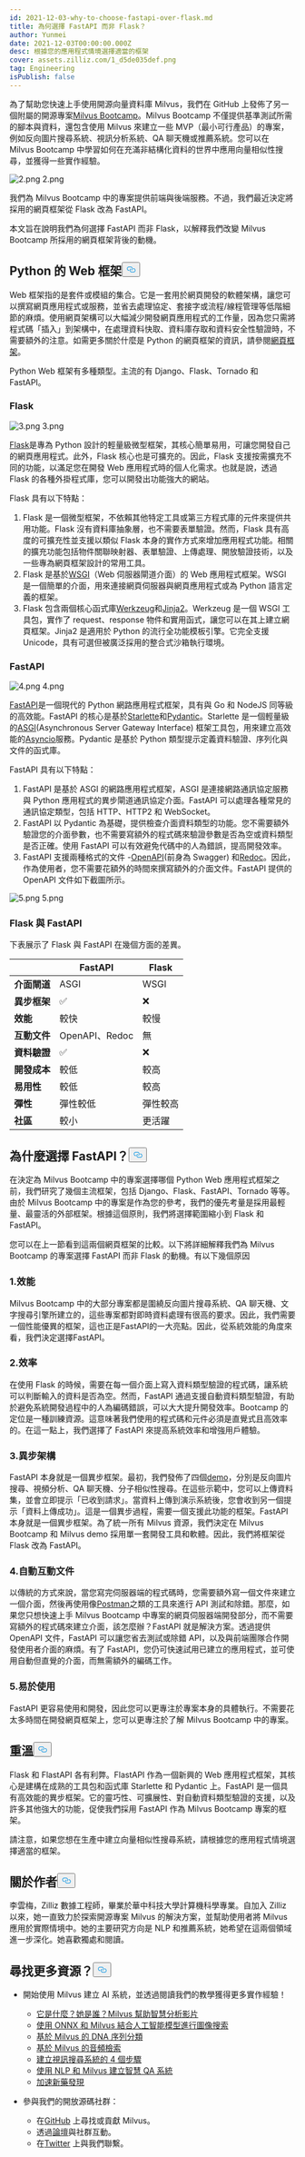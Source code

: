 ```yaml
---
id: 2021-12-03-why-to-choose-fastapi-over-flask.md
title: 為何選擇 FastAPI 而非 Flask？
author: Yunmei
date: 2021-12-03T00:00:00.000Z
desc: 根據您的應用程式情境選擇適當的框架
cover: assets.zilliz.com/1_d5de035def.png
tag: Engineering
isPublish: false
---
```

<p>為了幫助您快速上手使用開源向量資料庫 Milvus，我們在 GitHub 上發佈了另一個附屬的開源專案<a href="https://github.com/milvus-io/bootcamp">Milvus Bootcamp</a>。Milvus Bootcamp 不僅提供基準測試所需的腳本與資料，還包含使用 Milvus 來建立一些 MVP（最小可行產品）的專案，例如反向圖片搜尋系統、視訊分析系統、QA 聊天機或推薦系統。您可以在 Milvus Bootcamp 中學習如何在充滿非結構化資料的世界中應用向量相似性搜尋，並獲得一些實作經驗。</p>
<p>
  
   <span class="img-wrapper"> <img translate="no" src="https://assets.zilliz.com/2_5b60157b4d.png" alt="2.png" class="doc-image" id="2.png" />
   </span> <span class="img-wrapper"> <span>2.png</span> </span></p>
<p>我們為 Milvus Bootcamp 中的專案提供前端與後端服務。不過，我們最近決定將採用的網頁框架從 Flask 改為 FastAPI。</p>
<p>本文旨在說明我們為何選擇 FastAPI 而非 Flask，以解釋我們改變 Milvus Bootcamp 所採用的網頁框架背後的動機。</p>
<h2 id="Web-frameworks-for-Python" class="common-anchor-header">Python 的 Web 框架<button data-href="#Web-frameworks-for-Python" class="anchor-icon" translate="no">
      <svg translate="no"
        aria-hidden="true"
        focusable="false"
        height="20"
        version="1.1"
        viewBox="0 0 16 16"
        width="16"
      >
        <path
          fill="#0092E4"
          fill-rule="evenodd"
          d="M4 9h1v1H4c-1.5 0-3-1.69-3-3.5S2.55 3 4 3h4c1.45 0 3 1.69 3 3.5 0 1.41-.91 2.72-2 3.25V8.59c.58-.45 1-1.27 1-2.09C10 5.22 8.98 4 8 4H4c-.98 0-2 1.22-2 2.5S3 9 4 9zm9-3h-1v1h1c1 0 2 1.22 2 2.5S13.98 12 13 12H9c-.98 0-2-1.22-2-2.5 0-.83.42-1.64 1-2.09V6.25c-1.09.53-2 1.84-2 3.25C6 11.31 7.55 13 9 13h4c1.45 0 3-1.69 3-3.5S14.5 6 13 6z"
        ></path>
      </svg>
    </button></h2><p>Web 框架指的是套件或模組的集合。它是一套用於網頁開發的軟體架構，讓您可以撰寫網頁應用程式或服務，並省去處理協定、套接字或流程/線程管理等低階細節的麻煩。使用網頁架構可以大幅減少開發網頁應用程式的工作量，因為您只需將程式碼「插入」到架構中，在處理資料快取、資料庫存取和資料安全性驗證時，不需要額外的注意。如需更多關於什麼是 Python 的網頁框架的資訊，請參閱<a href="https://wiki.python.org/moin/WebFrameworks">網頁框架</a>。</p>
<p>Python Web 框架有多種類型。主流的有 Django、Flask、Tornado 和 FastAPI。</p>
<h3 id="Flask" class="common-anchor-header">Flask</h3><p>
  
   <span class="img-wrapper"> <img translate="no" src="https://assets.zilliz.com/3_1abd170939.png" alt="3.png" class="doc-image" id="3.png" />
   </span> <span class="img-wrapper"> <span>3.png</span> </span></p>
<p><a href="https://flask.palletsprojects.com/en/2.0.x/">Flask</a>是專為 Python 設計的輕量級微型框架，其核心簡單易用，可讓您開發自己的網頁應用程式。此外，Flask 核心也是可擴充的。因此，Flask 支援按需擴充不同的功能，以滿足您在開發 Web 應用程式時的個人化需求。也就是說，透過 Flask 的各種外掛程式庫，您可以開發出功能強大的網站。</p>
<p>Flask 具有以下特點：</p>
<ol>
<li>Flask 是一個微型框架，不依賴其他特定工具或第三方程式庫的元件來提供共用功能。Flask 沒有資料庫抽象層，也不需要表單驗證。然而，Flask 具有高度的可擴充性並支援以類似 Flask 本身的實作方式來增加應用程式功能。相關的擴充功能包括物件關聯映射器、表單驗證、上傳處理、開放驗證技術，以及一些專為網頁框架設計的常用工具。</li>
<li>Flask 是基於<a href="https://wsgi.readthedocs.io/">WSGI</a>（Web 伺服器閘道介面）的 Web 應用程式框架。WSGI 是一個簡單的介面，用來連接網頁伺服器與網頁應用程式或為 Python 語言定義的框架。</li>
<li>Flask 包含兩個核心函式庫<a href="https://www.palletsprojects.com/p/werkzeug">Werkzeug</a>和<a href="https://www.palletsprojects.com/p/jinja">Jinja2</a>。Werkzeug 是一個 WSGI 工具包，實作了 request、response 物件和實用函式，讓您可以在其上建立網頁框架。Jinja2 是適用於 Python 的流行全功能模板引擎。它完全支援 Unicode，具有可選但被廣泛採用的整合式沙箱執行環境。</li>
</ol>
<h3 id="FastAPI" class="common-anchor-header">FastAPI</h3><p>
  
   <span class="img-wrapper"> <img translate="no" src="https://assets.zilliz.com/4_05cb0dac4e.png" alt="4.png" class="doc-image" id="4.png" />
   </span> <span class="img-wrapper"> <span>4.png</span> </span></p>
<p><a href="https://fastapi.tiangolo.com/">FastAPI</a>是一個現代的 Python 網路應用程式框架，具有與 Go 和 NodeJS 同等級的高效能。FastAPI 的核心是基於<a href="https://www.starlette.io/">Starlette</a>和<a href="https://pydantic-docs.helpmanual.io/">Pydantic</a>。Starlette 是一個輕量級的<a href="https://asgi.readthedocs.io/">ASGI</a>(Asynchronous Server Gateway Interface) 框架工具包，用來建立高效能的<a href="https://docs.python.org/3/library/asyncio.html">Asyncio</a>服務。Pydantic 是基於 Python 類型提示定義資料驗證、序列化與文件的函式庫。</p>
<p>FastAPI 具有以下特點：</p>
<ol>
<li>FastAPI 是基於 ASGI 的網路應用程式框架，ASGI 是連接網路通訊協定服務與 Python 應用程式的異步閘道通訊協定介面。FastAPI 可以處理各種常見的通訊協定類型，包括 HTTP、HTTP2 和 WebSocket。</li>
<li>FastAPI 以 Pydantic 為基礎，提供檢查介面資料類型的功能。您不需要額外驗證您的介面參數，也不需要寫額外的程式碼來驗證參數是否為空或資料類型是否正確。使用 FastAPI 可以有效避免代碼中的人為錯誤，提高開發效率。</li>
<li>FastAPI 支援兩種格式的文件 -<a href="https://swagger.io/specification/">OpenAPI</a>(前身為 Swagger) 和<a href="https://www.redoc.com/">Redoc</a>。因此，作為使用者，您不需要花額外的時間來撰寫額外的介面文件。FastAPI 提供的 OpenAPI 文件如下截圖所示。</li>
</ol>
<p>
  
   <span class="img-wrapper"> <img translate="no" src="https://assets.zilliz.com/5_d91d34cb0f.png" alt="5.png" class="doc-image" id="5.png" />
   </span> <span class="img-wrapper"> <span>5.png</span> </span></p>
<h3 id="Flask-Vs-FastAPI" class="common-anchor-header">Flask 與 FastAPI</h3><p>下表展示了 Flask 與 FastAPI 在幾個方面的差異。</p>
<table>
<thead>
<tr><th></th><th><strong>FastAPI</strong></th><th><strong>Flask</strong></th></tr>
</thead>
<tbody>
<tr><td><strong>介面閘道</strong></td><td>ASGI</td><td>WSGI</td></tr>
<tr><td><strong>異步框架</strong></td><td>✅</td><td>❌</td></tr>
<tr><td><strong>效能</strong></td><td>較快</td><td>較慢</td></tr>
<tr><td><strong>互動文件</strong></td><td>OpenAPI、Redoc</td><td>無</td></tr>
<tr><td><strong>資料驗證</strong></td><td>✅</td><td>❌</td></tr>
<tr><td><strong>開發成本</strong></td><td>較低</td><td>較高</td></tr>
<tr><td><strong>易用性</strong></td><td>較低</td><td>較高</td></tr>
<tr><td><strong>彈性</strong></td><td>彈性較低</td><td>彈性較高</td></tr>
<tr><td><strong>社區</strong></td><td>較小</td><td>更活躍</td></tr>
</tbody>
</table>
<h2 id="Why-FastAPI" class="common-anchor-header">為什麼選擇 FastAPI？<button data-href="#Why-FastAPI" class="anchor-icon" translate="no">
      <svg translate="no"
        aria-hidden="true"
        focusable="false"
        height="20"
        version="1.1"
        viewBox="0 0 16 16"
        width="16"
      >
        <path
          fill="#0092E4"
          fill-rule="evenodd"
          d="M4 9h1v1H4c-1.5 0-3-1.69-3-3.5S2.55 3 4 3h4c1.45 0 3 1.69 3 3.5 0 1.41-.91 2.72-2 3.25V8.59c.58-.45 1-1.27 1-2.09C10 5.22 8.98 4 8 4H4c-.98 0-2 1.22-2 2.5S3 9 4 9zm9-3h-1v1h1c1 0 2 1.22 2 2.5S13.98 12 13 12H9c-.98 0-2-1.22-2-2.5 0-.83.42-1.64 1-2.09V6.25c-1.09.53-2 1.84-2 3.25C6 11.31 7.55 13 9 13h4c1.45 0 3-1.69 3-3.5S14.5 6 13 6z"
        ></path>
      </svg>
    </button></h2><p>在決定為 Milvus Bootcamp 中的專案選擇哪個 Python Web 應用程式框架之前，我們研究了幾個主流框架，包括 Django、Flask、FastAPI、Tornado 等等。由於 Milvus Bootcamp 中的專案是作為您的參考，我們的優先考量是採用最輕量、最靈活的外部框架。根據這個原則，我們將選擇範圍縮小到 Flask 和 FastAPI。</p>
<p>您可以在上一節看到這兩個網頁框架的比較。以下將詳細解釋我們為 Milvus Bootcamp 的專案選擇 FastAPI 而非 Flask 的動機。有以下幾個原因</p>
<h3 id="1-Performance" class="common-anchor-header">1.效能</h3><p>Milvus Bootcamp 中的大部分專案都是圍繞反向圖片搜尋系統、QA 聊天機、文字搜尋引擎所建立的，這些專案都對即時資料處理有很高的要求。因此，我們需要一個性能優異的框架，這也正是FastAPI的一大亮點。因此，從系統效能的角度來看，我們決定選擇FastAPI。</p>
<h3 id="2-Efficiency" class="common-anchor-header">2.效率</h3><p>在使用 Flask 的時候，需要在每一個介面上寫入資料類型驗證的程式碼，讓系統可以判斷輸入的資料是否為空。然而，FastAPI 通過支援自動資料類型驗證，有助於避免系統開發過程中的人為編碼錯誤，可以大大提升開發效率。Bootcamp 的定位是一種訓練資源。這意味著我們使用的程式碼和元件必須是直覺式且高效率的。在這一點上，我們選擇了 FastAPI 來提高系統效率和增強用戶體驗。</p>
<h3 id="3-Asynchronous-framework" class="common-anchor-header">3.異步架構</h3><p>FastAPI 本身就是一個異步框架。最初，我們發佈了四個<a href="https://zilliz.com/milvus-demos?isZilliz=true">demo</a>，分別是反向圖片搜尋、視頻分析、QA 聊天機、分子相似性搜尋。在這些示範中，您可以上傳資料集，並會立即提示「已收到請求」。當資料上傳到演示系統後，您會收到另一個提示「資料上傳成功」。這是一個異步過程，需要一個支援此功能的框架。FastAPI 本身就是一個異步框架。為了統一所有 Milvus 資源，我們決定在 Milvus Bootcamp 和 Milvus demo 採用單一套開發工具和軟體。因此，我們將框架從 Flask 改為 FastAPI。</p>
<h3 id="4-Automatic-interactive-documents" class="common-anchor-header">4.自動互動文件</h3><p>以傳統的方式來說，當您寫完伺服器端的程式碼時，您需要額外寫一個文件來建立一個介面，然後再使用像<a href="https://www.postman.com/">Postman</a>之類的工具來進行 API 測試和除錯。那麼，如果您只想快速上手 Milvus Bootcamp 中專案的網頁伺服器端開發部分，而不需要寫額外的程式碼來建立介面，該怎麼辦？FastAPI 就是解決方案。透過提供 OpenAPI 文件，FastAPI 可以讓您省去測試或除錯 API，以及與前端團隊合作開發使用者介面的麻煩。有了 FastAPI，您仍可快速試用已建立的應用程式，並可使用自動但直覺的介面，而無需額外的編碼工作。</p>
<h3 id="5-User-friendliness" class="common-anchor-header">5.易於使用</h3><p>FastAPI 更容易使用和開發，因此您可以更專注於專案本身的具體執行。不需要花太多時間在開發網頁框架上，您可以更專注於了解 Milvus Bootcamp 中的專案。</p>
<h2 id="Recap" class="common-anchor-header">重溫<button data-href="#Recap" class="anchor-icon" translate="no">
      <svg translate="no"
        aria-hidden="true"
        focusable="false"
        height="20"
        version="1.1"
        viewBox="0 0 16 16"
        width="16"
      >
        <path
          fill="#0092E4"
          fill-rule="evenodd"
          d="M4 9h1v1H4c-1.5 0-3-1.69-3-3.5S2.55 3 4 3h4c1.45 0 3 1.69 3 3.5 0 1.41-.91 2.72-2 3.25V8.59c.58-.45 1-1.27 1-2.09C10 5.22 8.98 4 8 4H4c-.98 0-2 1.22-2 2.5S3 9 4 9zm9-3h-1v1h1c1 0 2 1.22 2 2.5S13.98 12 13 12H9c-.98 0-2-1.22-2-2.5 0-.83.42-1.64 1-2.09V6.25c-1.09.53-2 1.84-2 3.25C6 11.31 7.55 13 9 13h4c1.45 0 3-1.69 3-3.5S14.5 6 13 6z"
        ></path>
      </svg>
    </button></h2><p>Flask 和 FlastAPI 各有利弊。FlastAPI 作為一個新興的 Web 應用程式框架，其核心是建構在成熟的工具包和函式庫 Starlette 和 Pydantic 上。FastAPI 是一個具有高效能的異步框架。它的靈巧性、可擴展性、對自動資料類型驗證的支援，以及許多其他強大的功能，促使我們採用 FastAPI 作為 Milvus Bootcamp 專案的框架。</p>
<p>請注意，如果您想在生產中建立向量相似性搜尋系統，請根據您的應用程式情境選擇適當的框架。</p>
<h2 id="About-the-author" class="common-anchor-header">關於作者<button data-href="#About-the-author" class="anchor-icon" translate="no">
      <svg translate="no"
        aria-hidden="true"
        focusable="false"
        height="20"
        version="1.1"
        viewBox="0 0 16 16"
        width="16"
      >
        <path
          fill="#0092E4"
          fill-rule="evenodd"
          d="M4 9h1v1H4c-1.5 0-3-1.69-3-3.5S2.55 3 4 3h4c1.45 0 3 1.69 3 3.5 0 1.41-.91 2.72-2 3.25V8.59c.58-.45 1-1.27 1-2.09C10 5.22 8.98 4 8 4H4c-.98 0-2 1.22-2 2.5S3 9 4 9zm9-3h-1v1h1c1 0 2 1.22 2 2.5S13.98 12 13 12H9c-.98 0-2-1.22-2-2.5 0-.83.42-1.64 1-2.09V6.25c-1.09.53-2 1.84-2 3.25C6 11.31 7.55 13 9 13h4c1.45 0 3-1.69 3-3.5S14.5 6 13 6z"
        ></path>
      </svg>
    </button></h2><p>李雲梅，Zilliz 數據工程師，畢業於華中科技大學計算機科學專業。自加入 Zilliz 以來，她一直致力於探索開源專案 Milvus 的解決方案，並幫助使用者將 Milvus 應用於實際情境中。她的主要研究方向是 NLP 和推薦系統，她希望在這兩個領域進一步深化。她喜歡獨處和閱讀。</p>
<h2 id="Looking-for-more-resources" class="common-anchor-header">尋找更多資源？<button data-href="#Looking-for-more-resources" class="anchor-icon" translate="no">
      <svg translate="no"
        aria-hidden="true"
        focusable="false"
        height="20"
        version="1.1"
        viewBox="0 0 16 16"
        width="16"
      >
        <path
          fill="#0092E4"
          fill-rule="evenodd"
          d="M4 9h1v1H4c-1.5 0-3-1.69-3-3.5S2.55 3 4 3h4c1.45 0 3 1.69 3 3.5 0 1.41-.91 2.72-2 3.25V8.59c.58-.45 1-1.27 1-2.09C10 5.22 8.98 4 8 4H4c-.98 0-2 1.22-2 2.5S3 9 4 9zm9-3h-1v1h1c1 0 2 1.22 2 2.5S13.98 12 13 12H9c-.98 0-2-1.22-2-2.5 0-.83.42-1.64 1-2.09V6.25c-1.09.53-2 1.84-2 3.25C6 11.31 7.55 13 9 13h4c1.45 0 3-1.69 3-3.5S14.5 6 13 6z"
        ></path>
      </svg>
    </button></h2><ul>
<li><p>開始使用 Milvus 建立 AI 系統，並透過閱讀我們的教學獲得更多實作經驗！</p>
<ul>
<li><a href="https://milvus.io/blog/2021-10-10-milvus-helps-analys-vedios.md">它是什麼？她是誰？Milvus 幫助智慧分析影片</a></li>
<li><a href="https://milvus.io/blog/2021-09-26-onnx.md">使用 ONNX 和 Milvus 結合人工智能模型進行圖像搜索</a></li>
<li><a href="https://milvus.io/blog/dna-sequence-classification-based-on-milvus.md">基於 Milvus 的 DNA 序列分類</a></li>
<li><a href="https://milvus.io/blog/audio-retrieval-based-on-milvus.md">基於 Milvus 的音頻檢索</a></li>
<li><a href="https://milvus.io/blog/building-video-search-system-with-milvus.md">建立視訊搜尋系統的 4 個步驟</a></li>
<li><a href="https://milvus.io/blog/building-intelligent-chatbot-with-nlp-and-milvus.md">使用 NLP 和 Milvus 建立智慧 QA 系統</a></li>
<li><a href="https://milvus.io/blog/molecular-structure-similarity-with-milvus.md">加速新藥發現</a></li>
</ul></li>
<li><p>參與我們的開放源碼社群：</p>
<ul>
<li>在<a href="https://bit.ly/307b7jC">GitHub</a> 上尋找或貢獻 Milvus。</li>
<li>透過<a href="https://bit.ly/3qiyTEk">論壇</a>與社群互動。</li>
<li>在<a href="https://bit.ly/3ob7kd8">Twitter</a> 上與我們聯繫。</li>
</ul></li>
</ul>
